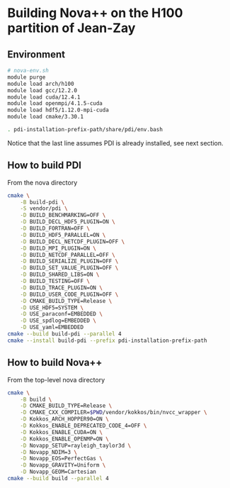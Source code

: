 # Building Nova++ on the H100 partition of Jean-Zay

## Environment

```bash
# nova-env.sh
module purge
module load arch/h100
module load gcc/12.2.0
module load cuda/12.4.1
module load openmpi/4.1.5-cuda
module load hdf5/1.12.0-mpi-cuda
module load cmake/3.30.1

. pdi-installation-prefix-path/share/pdi/env.bash
```

Notice that the last line assumes PDI is already installed, see next section.

## How to build PDI

From the nova directory

```bash
cmake \
    -B build-pdi \
    -S vendor/pdi \
    -D BUILD_BENCHMARKING=OFF \
    -D BUILD_DECL_HDF5_PLUGIN=ON \
    -D BUILD_FORTRAN=OFF \
    -D BUILD_HDF5_PARALLEL=ON \
    -D BUILD_DECL_NETCDF_PLUGIN=OFF \
    -D BUILD_MPI_PLUGIN=ON \
    -D BUILD_NETCDF_PARALLEL=OFF \
    -D BUILD_SERIALIZE_PLUGIN=OFF \
    -D BUILD_SET_VALUE_PLUGIN=OFF \
    -D BUILD_SHARED_LIBS=ON \
    -D BUILD_TESTING=OFF \
    -D BUILD_TRACE_PLUGIN=ON \
    -D BUILD_USER_CODE_PLUGIN=OFF \
    -D CMAKE_BUILD_TYPE=Release \
    -D USE_HDF5=SYSTEM \
    -D USE_paraconf=EMBEDDED \
    -D USE_spdlog=EMBEDDED \
    -D USE_yaml=EMBEDDED
cmake --build build-pdi --parallel 4
cmake --install build-pdi --prefix pdi-installation-prefix-path
```

## How to build Nova++

From the top-level nova directory

```bash
cmake \
    -B build \
    -D CMAKE_BUILD_TYPE=Release \
    -D CMAKE_CXX_COMPILER=$PWD/vendor/kokkos/bin/nvcc_wrapper \
    -D Kokkos_ARCH_HOPPER90=ON \
    -D Kokkos_ENABLE_DEPRECATED_CODE_4=OFF \
    -D Kokkos_ENABLE_CUDA=ON \
    -D Kokkos_ENABLE_OPENMP=ON \
    -D Novapp_SETUP=rayleigh_taylor3d \
    -D Novapp_NDIM=3 \
    -D Novapp_EOS=PerfectGas \
    -D Novapp_GRAVITY=Uniform \
    -D Novapp_GEOM=Cartesian
cmake --build build --parallel 4
```
